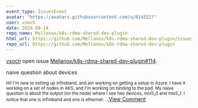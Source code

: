 ```yaml
---
event_type: IssuesEvent
avatar: "https://avatars.githubusercontent.com/u/814322?"
user: vsoch
date: 2024-08-14
repo_name: Mellanox/k8s-rdma-shared-dev-plugin
html_url: https://github.com/Mellanox/k8s-rdma-shared-dev-plugin/issues/114
repo_url: https://github.com/Mellanox/k8s-rdma-shared-dev-plugin
---
```


<a href='https://github.com/vsoch' target='_blank'>vsoch</a> open issue <a href='https://github.com/Mellanox/k8s-rdma-shared-dev-plugin/issues/114' target='_blank'>Mellanox/k8s-rdma-shared-dev-plugin#114</a>.

<p>naive question about devices</p><small>Hi! I'm new to setting up infiniband, and am working on getting a setup in Azure. I have it working on a set of nodes in AKS, and I'm working on binding to the pod. My naive question is about the output (on the node) where I see two devices, mlx5_0 and mlx5_1. I notice that one is infiniband and one is ethernet:...</small><a href='https://github.com/Mellanox/k8s-rdma-shared-dev-plugin/issues/114' target='_blank'>View Comment</a>